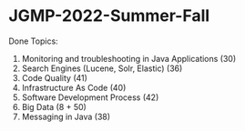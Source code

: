 # JGMP-2022-Summer-Fall

Done Topics:
1. Monitoring and troubleshooting in Java Applications (30)
2. Search Engines (Lucene, Solr, Elastic) (36)
3. Code Quality (41)
4. Infrastructure As Code (40)
5. Software Development Process (42)
6. Big Data (8 + 50)
7. Messaging in Java (38)